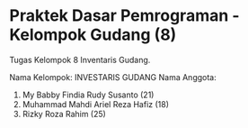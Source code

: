 # Praktek Dasar Pemrograman - Kelompok Gudang (8)

Tugas Kelompok 8 Inventaris Gudang.

Nama Kelompok: INVESTARIS GUDANG
Nama Anggota:
1. My Babby Findia Rudy Susanto (21)
2. Muhammad Mahdi Ariel Reza Hafiz (18) 
3. Rizky Roza Rahim (25)
